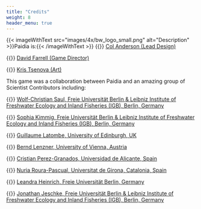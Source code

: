 ```yaml
---
title: "Credits"
weight: 8
header_menu: true
---
```

{{< imageWithText src="images/4x/bw_logo_small.png" alt="Description" >}}Paidia is:{{< /imageWithText >}}
{{<icon class="fa-solid fa-puzzle-piece">}}&nbsp;[Col Anderson (Lead Design)](mailto:games@paidia.fun)

{{<icon class="fa-solid fa-gear">}}&nbsp;[David Farrell (Game Director)](mailto:games@paidia.fun)

{{<icon class="fa-solid fa-palette">}}&nbsp;[Kris Tsenova (Art)](mailto:games@paidia.fun)

This game was a collaboration between Paidia and an amazing group of Scientist Contributors including:


{{<icon class="fa-solid fa-microscope">}}&nbsp;[Wolf-Christian Saul, Freie Universität Berlin & Leibniz Institute of Freshwater Ecology and Inland Fisheries (IGB), Berlin, Germany](https://www.bcp.fu-berlin.de/en/biologie/arbeitsgruppen/zoologie/ag_jeschke/mitarbeiter/saul/index.html)

{{<icon class="fa-solid fa-microscope">}}&nbsp;[Sophia Kimmig, Freie Universität Berlin & Leibniz Institute of Freshwater Ecology and Inland Fisheries (IGB), Berlin, Germany](https://sophia-kimmig.de/)

{{<icon class="fa-solid fa-microscope">}}&nbsp;[Guillaume Latombe, University of Edinburgh, UK](https://www.research.ed.ac.uk/en/persons/guillaume-latombe)

{{<icon class="fa-solid fa-microscope">}}&nbsp;[Bernd Lenzner, University of Vienna, Austria](https://lenzner.github.io)

{{<icon class="fa-solid fa-microscope">}}&nbsp;[Cristian Perez-Granados, Universidad de Alicante, Spain](https://cvnet.cpd.ua.es/curriculum-breve/es/perez-granados-cristian/38586)

{{<icon class="fa-solid fa-microscope">}}&nbsp;[Nuria Roura-Pascual, Universitat de Girona, Catalonia, Spain](https://www.nrourapascual.com/)

{{<icon class="fa-solid fa-microscope">}}&nbsp;[Leandra Heinrich,  Freie Universität Berlin, Germany](https://www.bcp.fu-berlin.de/en/biologie/arbeitsgruppen/zoologie/ag_jeschke/index.html)

{{<icon class="fa-solid fa-microscope">}}&nbsp;[Jonathan Jeschke, Freie Universität Berlin & Leibniz Institute of Freshwater Ecology and Inland Fisheries (IGB), Berlin, Germany](https://www.bcp.fu-berlin.de/en/biologie/arbeitsgruppen/zoologie/ag_jeschke/mitarbeiter/jeschke/index.html)



<!--

> {{<extlink text="Lead Game Design by Col Anderson" href="https://www.flaticon.com/free-icons/chef-hat" icon="fa fa-external-link">}}
- {{<extlink text="sprinkle-of-rock-salt-on-sliced-vegetables-3209239 - Pexels" href="https://www.pexels.com/video/sprinkle-of-rock-salt-on-sliced-vegetables-3209239/" icon="fa fa-external-link">}}

-->
